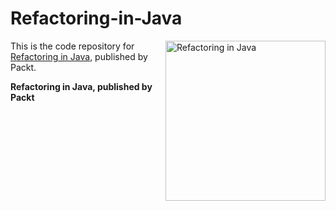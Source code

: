 # Refactoring-in-Java

 <img src="https://content.packt.com/B20912/cover_image_small.jpg" alt="Refactoring in Java" itemprop="url" height="256px" align="right">

This is the code repository for [Refactoring in Java](https://www.packtpub.com/product/refactoring-in-java/9781805126638), published by Packt.

**Refactoring in Java, published by Packt**

